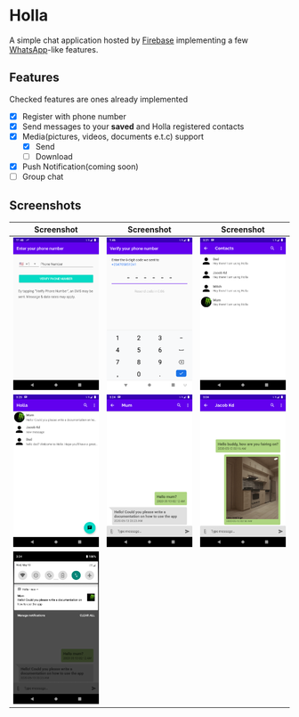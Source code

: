 # Holla

A simple chat application hosted by [Firebase][firebase-url] implementing a few [WhatsApp][whatsapp-url]-like  features.

[firebase-url]: https://firebase.google.com/ "Firebase"
[whatsapp-url]: https://www.whatsapp.com/ "WhatsApp"

## Features
Checked features are ones already implemented

- [x] Register with phone number
- [x] Send messages to your **saved** and Holla registered contacts
- [x] Media(pictures, videos, documents e.t.c) support
    - [x] Send
    - [ ] Download
- [x] Push Notification(coming soon)
- [ ] Group chat

## Screenshots

| Screenshot | Screenshot | Screenshot |
| --- | --- | --- |
| ![register-phone][register-phone] | ![verify-phone][verify-phone] | ![contacts][contacts] |
| ![conversation][conversation] | ![chat][chat] | ![chat-with-image][chat-with-image] |
| ![notification][notification] |  |  |

[register-phone]: screenshots/register-phone.png "Phone registration"
[verify-phone]: screenshots/verify-phone.png "Phone verification"
[contacts]: screenshots/contacts.png "Registered contacts"
[conversation]: screenshots/conversation.png "Conversation"
[chat]: screenshots/chat.png "Single person chat"
[chat-with-image]: screenshots/chat-with-image.png "Single person chat with image"
[notification]: screenshots/notification.png "New chat notification"